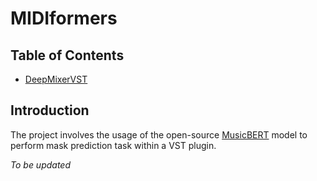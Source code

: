 # MIDIformers

## Table of Contents
* [DeepMixerVST](#deepmixervst)

## Introduction <a name="deepmixervst"></a> 

The project involves the usage of the open-source [MusicBERT](https://github.com/microsoft/muzic/tree/main/musicbert) model to perform mask prediction task within a VST plugin.

*To be updated*